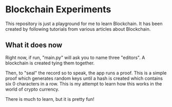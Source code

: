 # Blockchain Experiments #

This repository is just a playground for me to learn Blockchain.  It has been created by following tutorials from various articles about Blockchain.

## What it does now ##

Right now, if run, "main.py" will ask you to name three "editors".  A blockchain is created tying them together.

Then, to "seal" the record so to speak, the app runs a proof.  This is a simple proof which generates random keys until a hash is created which contains six 0 characters in a row.  This is my attempt to learn how this works in the world of crypto currency.

There is much to learn, but it is pretty fun!